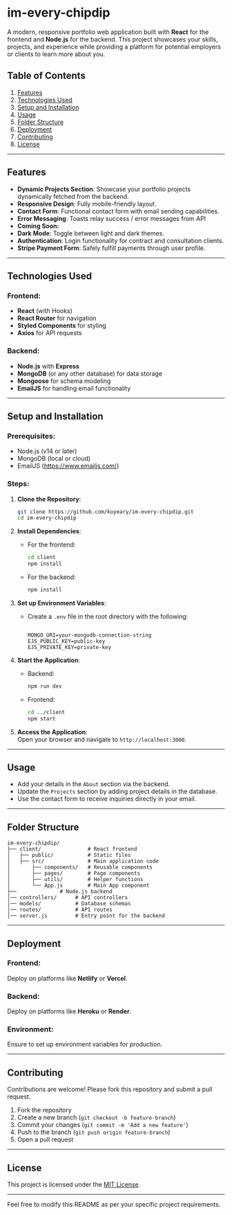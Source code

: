 # im-every-chipdip

A modern, responsive portfolio web application built with **React** for the frontend and **Node.js** for the backend. This project showcases your skills, projects, and experience while providing a platform for potential employers or clients to learn more about you.

## Table of Contents

1. [Features](#features)
2. [Technologies Used](#technologies-used)
3. [Setup and Installation](#setup-and-installation)
4. [Usage](#usage)
5. [Folder Structure](#folder-structure)
6. [Deployment](#deployment)
7. [Contributing](#contributing)
8. [License](#license)

---

## Features

- **Dynamic Projects Section**: Showcase your portfolio projects dynamically fetched from the backend.
- **Responsive Design**: Fully mobile-friendly layout.
- **Contact Form**: Functional contact form with email sending capabilities.
- **Error Messaging**: Toasts relay success / error messages from API
- **Coming Soon:**
- **Dark Mode**: Toggle between light and dark themes.
- **Authentication**: Login functionality for contract and consultation clients.
- **Stripe Payment Form**: Safely fulfill payments through user profile.

---

## Technologies Used

### Frontend:

- **React** (with Hooks)
- **React Router** for navigation
- **Styled Components** for styling
- **Axios** for API requests

### Backend:

- **Node.js** with **Express**
- **MongoDB** (or any other database) for data storage
- **Mongoose** for schema modeling
- **EmailJS** for handling email functionality

---

## Setup and Installation

### Prerequisites:

- Node.js (v14 or later)
- MongoDB (local or cloud)
- EmailJS (https://www.emailjs.com/)

### Steps:

1. **Clone the Repository**:

   ```bash
   git clone https://github.com/koyeary/im-every-chipdip.git
   cd im-every-chipdip
   ```

2. **Install Dependencies**:

   - For the frontend:
     ```bash
     cd client
     npm install
     ```
   - For the backend:
     ```bash
     npm install
     ```

3. **Set up Environment Variables**:

   - Create a `.env` file in the root directory with the following:

     ```env

     MONGO_URI=your-mongodb-connection-string
     EJS_PUBLIC_KEY=public-key
     EJS_PRIVATE_KEY=private-key
     ```

4. **Start the Application**:

   - Backend:
     ```bash
     npm run dev
     ```
   - Frontend:
     ```bash
     cd ../client
     npm start
     ```

5. **Access the Application**:  
   Open your browser and navigate to `http://localhost:3000`.

---

## Usage

- Add your details in the `About` section via the backend.
- Update the `Projects` section by adding project details in the database.
- Use the contact form to receive inquiries directly in your email.

---

## Folder Structure

```
im-every-chipdip/
├── client/               # React frontend
│   ├── public/           # Static files
│   ├── src/              # Main application code
│       ├── components/   # Reusable components
│       ├── pages/        # Page components
│       ├── utils/        # Helper functions
│       └── App.js        # Main App component
├──              # Node.js backend
│── controllers/      # API controllers
│── models/           # Database schemas
│── routes/           # API routes
│── server.js         # Entry point for the backend
```

---

## Deployment

### Frontend:

Deploy on platforms like **Netlify** or **Vercel**.

### Backend:

Deploy on platforms like **Heroku** or **Render**.

### Environment:

Ensure to set up environment variables for production.

---

## Contributing

Contributions are welcome! Please fork this repository and submit a pull request.

1. Fork the repository
2. Create a new branch (`git checkout -b feature-branch`)
3. Commit your changes (`git commit -m 'Add a new feature'`)
4. Push to the branch (`git push origin feature-branch`)
5. Open a pull request

---

## License

This project is licensed under the [MIT License](LICENSE).

---

Feel free to modify this README as per your specific project requirements.

